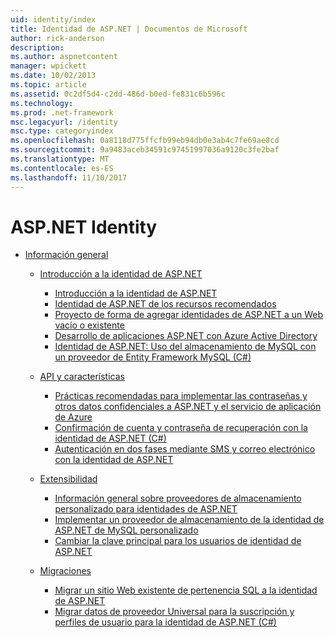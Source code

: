 ```yaml
---
uid: identity/index
title: Identidad de ASP.NET | Documentos de Microsoft
author: rick-anderson
description: 
ms.author: aspnetcontent
manager: wpickett
ms.date: 10/02/2013
ms.topic: article
ms.assetid: 0c2df5d4-c2dd-486d-b0ed-fe831c6b596c
ms.technology: 
ms.prod: .net-framework
msc.legacyurl: /identity
msc.type: categoryindex
ms.openlocfilehash: 0a8118d775ffcfb99eb94db0e3ab4c7fe69ae8cd
ms.sourcegitcommit: 9a9483aceb34591c97451997036a9120c3fe2baf
ms.translationtype: MT
ms.contentlocale: es-ES
ms.lasthandoff: 11/10/2017
---
```

<a name="aspnet-identity"></a>ASP.NET Identity
====================
- [Información general](overview/index.md)

    - [Introducción a la identidad de ASP.NET](overview/getting-started/index.md)

        - [Introducción a la identidad de ASP.NET](overview/getting-started/introduction-to-aspnet-identity.md)
        - [Identidad de ASP.NET de los recursos recomendados](overview/getting-started/aspnet-identity-recommended-resources.md)
        - [Proyecto de forma de agregar identidades de ASP.NET a un Web vacío o existente](overview/getting-started/adding-aspnet-identity-to-an-empty-or-existing-web-forms-project.md)
        - [Desarrollo de aplicaciones ASP.NET con Azure Active Directory](overview/getting-started/developing-aspnet-apps-with-windows-azure-active-directory.md)
        - [Identidad de ASP.NET: Uso del almacenamiento de MySQL con un proveedor de Entity Framework MySQL (C#)](overview/getting-started/aspnet-identity-using-mysql-storage-with-an-entityframework-mysql-provider.md)
    - [API y características](overview/features-api/index.md)

        - [Prácticas recomendadas para implementar las contraseñas y otros datos confidenciales a ASP.NET y el servicio de aplicación de Azure](overview/features-api/best-practices-for-deploying-passwords-and-other-sensitive-data-to-aspnet-and-azure.md)
        - [Confirmación de cuenta y contraseña de recuperación con la identidad de ASP.NET (C#)](overview/features-api/account-confirmation-and-password-recovery-with-aspnet-identity.md)
        - [Autenticación en dos fases mediante SMS y correo electrónico con la identidad de ASP.NET](overview/features-api/two-factor-authentication-using-sms-and-email-with-aspnet-identity.md)
    - [Extensibilidad](overview/extensibility/index.md)

        - [Información general sobre proveedores de almacenamiento personalizado para identidades de ASP.NET](overview/extensibility/overview-of-custom-storage-providers-for-aspnet-identity.md)
        - [Implementar un proveedor de almacenamiento de la identidad de ASP.NET de MySQL personalizado](overview/extensibility/implementing-a-custom-mysql-aspnet-identity-storage-provider.md)
        - [Cambiar la clave principal para los usuarios de identidad de ASP.NET](overview/extensibility/change-primary-key-for-users-in-aspnet-identity.md)
    - [Migraciones](overview/migrations/index.md)

        - [Migrar un sitio Web existente de pertenencia SQL a la identidad de ASP.NET](overview/migrations/migrating-an-existing-website-from-sql-membership-to-aspnet-identity.md)
        - [Migrar datos de proveedor Universal para la suscripción y perfiles de usuario para la identidad de ASP.NET (C#)](overview/migrations/migrating-universal-provider-data-for-membership-and-user-profiles-to-aspnet-identity.md)
